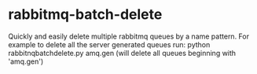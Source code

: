 # rabbitmq-batch-delete
Quickly and easily delete multiple rabbitmq queues by a name pattern.
For example to delete all the server generated queues run:
python rabbitnqbatchdelete.py amq.gen (will delete all queues beginning with 'amq.gen')
